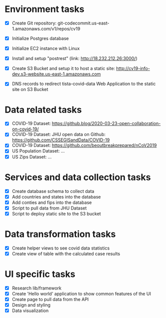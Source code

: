 # Environment tasks
- [x] Create Git repository: git-codecommit.us-east-1.amazonaws.com/v1/repos/cv19
- [x] Initialize Postgres database
- [x] Initialize EC2 instance with Linux
- [x] Install and setup "postrest" (link: http://18.232.212.26:3000/)
- [x] Create S3 Bucket and setup it to host a static site: http://cv19-info-dev.s3-website.us-east-1.amazonaws.com
- [x] DNS records to redirect tista-covid-data Web Application to the static site on S3 Bucket


# Data related tasks
- [x] COVID-19 Dataset: https://github.blog/2020-03-23-open-collaboration-on-covid-19/
- [x] COVID-19 Dataset: JHU open data on Github: https://github.com/CSSEGISandData/COVID-19
- [x] COVID-19 Dataset: https://github.com/beoutbreakprepared/nCoV2019
- [x] US Population Dataset: ...
- [x] US Zips Dataset: ...

# Services and data collection tasks
- [x] Create database schema to collect data
- [x] Add countries and states into the database
- [x] Add conties and fips into the database
- [x] Script to pull data from JHU Dataset
- [x] Script to deploy static site to the S3 bucket

# Data transformation tasks
- [x] Create helper views to see covid data statistics
- [x] Create view of table with the calculated case results

# UI specific tasks
- [x] Research lib/framework
- [x] Create 'Hello world' application to show common features of the UI
- [x] Create page to pull data from the API
- [x] Design and styling
- [x] Data visualization
